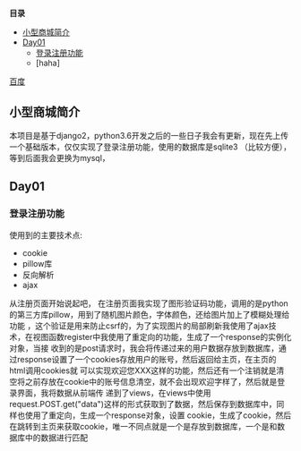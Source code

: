 <!-- markdown-toc start - Don't edit this section. Run M-x markdown-toc-generate-toc again -->
**目录**


  * [小型商城简介](#小型商城简介)
  * [Day01](#Day01)
      * [登录注册功能](#登录注册功能)
      * [haha]
    
    
<!-- markdown-toc end -->
[百度](http://www.baidu.com)
## 小型商城简介
本项目是基于django2，python3.6开发之后的一些日子我会有更新，现在先上传一个基础版本，仅仅实现了登录注册功能，使用的数据库是sqlite3
（比较方便），等到后面我会更换为mysql，
## Day01
### 登录注册功能
使用到的主要技术点:
- cookie
- pillow库
- 反向解析
- ajax

<p>从注册页面开始说起吧， 在注册页面我实现了图形验证码功能，调用的是python的第三方库pillow，用到了随机图片颜色，字体颜色，还给图片加上了模糊处理给功能
，这个验证是用来防止csrf的，为了实现图片的局部刷新我使用了ajax技术，在视图函数register中我使用了重定向的功能，生成了一个response的实例化对象，当接
收到的是post请求时，我会将传递过来的用户数据存放到数据库，通过response设置了一个cookies存放用户的账号，然后返回给主页，在主页的html调用cookies就
可以实现欢迎您XXX这样的功能，然后还有一个注销就是清空将之前存放在cookie中的账号信息清空，就不会出现欢迎字样了，然后就是登录界面，我将数据从前端传
递到了views，在views中使用request.POST.get("data")这样的形式获取到了数据，然后保存到数据库中，同样也使用了重定向，生成一个response对象，设置
cookie，生成了cookie，然后在跳转到主页来获取cookie，唯一不同点就是一个是存放到数据库，一个是和数据库中的数据进行匹配</p>

